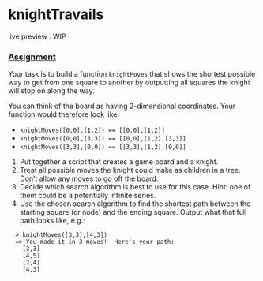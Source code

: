 # knightTravails

live preview : WIP

<section id="assignment">
  <h3><a href="#assignment" class="anchor-link">Assignment</a></h3>
  <p>Your task is to build a function <code>knightMoves</code> that shows the shortest possible way to get from one square to another by outputting all squares the knight will stop on along the way.</p>

  <p>You can think of the board as having 2-dimensional coordinates.  Your function would therefore look like:</p>

  <ul>
    <li><code>knightMoves([0,0],[1,2]) == [[0,0],[1,2]]</code></li>
    <li><code>knightMoves([0,0],[3,3]) == [[0,0],[1,2],[3,3]]</code></li>
    <li><code>knightMoves([3,3],[0,0]) == [[3,3],[1,2],[0,0]]</code></li>
  </ul>

  <div class="lesson-content__panel">
    <ol>
      <li>Put together a script that creates a game board and a knight.</li>
      <li>Treat all possible moves the knight could make as children in a tree.  Don’t allow any moves to go off the board.</li>
      <li>Decide which search algorithm is best to use for this case.  Hint: one of them could be a potentially infinite series.</li>
      <li>Use the chosen search algorithm to find the shortest path between the starting square (or node) and the ending square.  Output what that full path looks like, e.g.:</li>
    </ol>
    <pre class="line-numbers language-bash" tabindex="0"><code class="language-bash">  &gt; knightMoves([3,3],[4,3])
  =&gt; You made it in 3 moves!  Here's your path:
    [3,3]
    [4,5]
    [2,4]
    [4,3]
<span aria-hidden="true" class="line-numbers-rows"><span></span><span></span><span></span><span></span><span></span><span></span></span></code></pre>
  </div>
</section>
